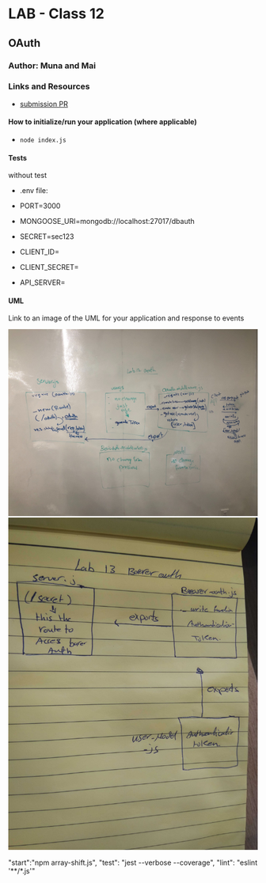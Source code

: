 # LAB - Class 12

## OAuth

### Author: Muna and Mai 

### Links and Resources

- [submission PR](https://github.com/401-advanced-javascript-muna/lab-12-oauth/pull/2)



#### How to initialize/run your application (where applicable)

-  `node index.js`


#### Tests

without test

- .env file:

- PORT=3000
- MONGOOSE_URI=mongodb://localhost:27017/dbauth
- SECRET=sec123
- CLIENT_ID=
- CLIENT_SECRET=
- API_SERVER=

#### UML

Link to an image of the UML for your application and response to events

![](uml.jpg)
![](uml1.jpg)



   "start":"npm array-shift.js",
    "test": "jest --verbose --coverage",
    "lint": "eslint '**/*.js'"

